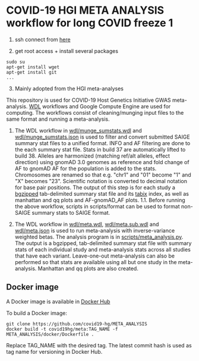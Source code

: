 # COVID-19 HGI META ANALYSIS workflow for long COVID freeze 1

1. ssh connect from [here](https://console.cloud.google.com/compute/instances?onCreate=true&project=long-covid-hg&cloudshell=false) 

2. get root access + install several packages

```
sudo su
apt-get install wget
apt-get install git
...
```

3. Mainly adopted from the HGI meta-analyses

This repository is used for COVID-19 Host Genetics Initiative GWAS meta-analysis. [WDL](https://github.com/openwdl/wdl) workflows and Google Compute Engine are used for computing. The workflows consist of cleaning/munging input files to the same format and running a meta-analysis.

1. The WDL workflow in [wdl/munge_sumstats.wdl](wdl/munge_sumstats.wdl) and [wdl/munge_sumstats.json](wdl/munge_sumstats.json) is used to filter and convert submitted SAIGE summary stat files to a unified format. INFO and AF filtering are done to the each summary stat file. Stats in build 37 are automatically lifted to build 38. Alleles are harmonized (matching ref/alt alleles, effect direction) using gnomAD 3.0 genomes as reference and fold change of AF to gnomAD AF for the population is added to the stats. Chromosomes are renamed so that e.g. "chr1" and "01" become "1" and "X" becomes "23". Scientific notation is converted to decimal notation for base pair positions. The output of this step is for each study a [bgzipped](http://www.htslib.org/doc/bgzip.html) tab-delimited summary stat file and its [tabix](http://www.htslib.org/doc/tabix.html) index, as well as manhattan and qq plots and AF-gnomAD_AF plots.
1.1. Before running the above workflow, scripts in scripts/format can be used to format non-SAIGE summary stats to SAIGE format.

2. The WDL workflow in [wdl/meta.wdl](wdl/meta.wdl), [wdl/meta.sub.wdl](wdl/meta.sub.wdl) and [wdl/meta.json](wdl/meta.json) is used to run meta-analysis with inverse-variance weighted betas. The analysis program is in [scripts/meta_analysis.py](scripts/meta_analysis.py). The output is a bgzipped, tab-delimited summary stat file with summary stats of each individual study and meta-analysis stats across all studies that have each variant. Leave-one-out meta-analysis can also be performed so that stats are available using all but one study in the meta-analysis. Manhattan and qq plots are also created.

## Docker image

A Docker image is available in [Docker Hub](https://hub.docker.com/repository/docker/covid19hg/meta)

To build a Docker image:

```
git clone https://github.com/covid19-hg/META_ANALYSIS
docker build -t covid19hg/meta:TAG_NAME -f META_ANALYSIS/docker/Dockerfile .
```
Replace TAG_NAME with the desired tag. The latest commit hash is used as tag name for versioning in Docker Hub.
